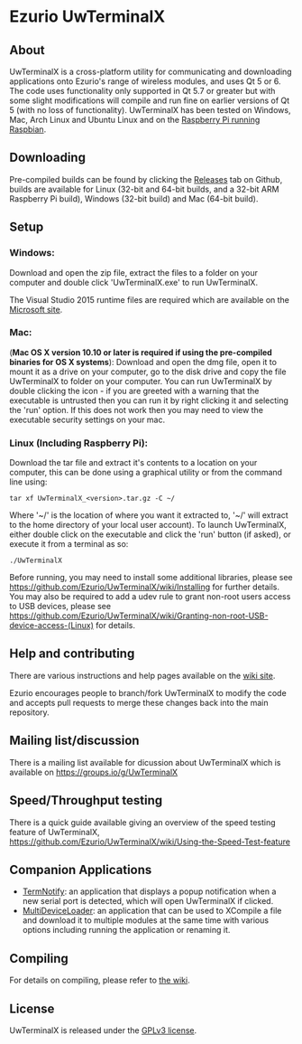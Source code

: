 # Ezurio UwTerminalX

## About

UwTerminalX is a cross-platform utility for communicating and downloading applications onto Ezurio's range of wireless modules, and uses Qt 5 or 6. The code uses functionality only supported in Qt 5.7 or greater but with some slight modifications will compile and run fine on earlier versions of Qt 5 (with no loss of functionality). UwTerminalX has been tested on Windows, Mac, Arch Linux and Ubuntu Linux and on the [Raspberry Pi running Raspbian](/docs/images/rpi.png?raw=true).

## Downloading

Pre-compiled builds can be found by clicking the [Releases](https://github.com/Ezurio/UwTerminalX/releases) tab on Github, builds are available for Linux (32-bit and 64-bit builds, and a 32-bit ARM Raspberry Pi build), Windows (32-bit build) and Mac (64-bit build).

## Setup

### Windows:

Download and open the zip file, extract the files to a folder on your computer and double click 'UwTerminalX.exe' to run UwTerminalX.

The Visual Studio 2015 runtime files are required which are available on the [Microsoft site](https://www.microsoft.com/en-gb/download/details.aspx?id=48145).

### Mac:

(**Mac OS X version 10.10 or later is required if using the pre-compiled binaries for OS X systems**): Download and open the dmg file, open it to mount it as a drive on your computer, go to the disk drive and copy the file UwTerminalX to folder on your computer. You can run UwTerminalX by double clicking the icon - if you are greeted with a warning that the executable is untrusted then you can run it by right clicking it and selecting the 'run' option. If this does not work then you may need to view the executable security settings on your mac.

### Linux (Including Raspberry Pi):

Download the tar file and extract it's contents to a location on your computer, this can be done using a graphical utility or from the command line using:

	tar xf UwTerminalX_<version>.tar.gz -C ~/

Where '\~/' is the location of where you want it extracted to, '\~/' will extract to the home directory of your local user account). To launch UwTerminalX, either double click on the executable and click the 'run' button (if asked), or execute it from a terminal as so:

	./UwTerminalX

Before running, you may need to install some additional libraries, please see https://github.com/Ezurio/UwTerminalX/wiki/Installing for further details. You may also be required to add a udev rule to grant non-root users access to USB devices, please see https://github.com/Ezurio/UwTerminalX/wiki/Granting-non-root-USB-device-access-(Linux) for details.

## Help and contributing

There are various instructions and help pages available on the [wiki site](https://github.com/Ezurio/UwTerminalX/wiki/).

Ezurio encourages people to branch/fork UwTerminalX to modify the code and accepts pull requests to merge these changes back into the main repository.

## Mailing list/discussion

There is a mailing list available for dicussion about UwTerminalX which is available on https://groups.io/g/UwTerminalX

## Speed/Throughput testing

There is a quick guide available giving an overview of the speed testing feature of UwTerminalX, https://github.com/Ezurio/UwTerminalX/wiki/Using-the-Speed-Test-feature

## Companion Applications

 * [TermNotify](https://github.com/LairdCP/TermNotify): an application that displays a popup notification when a new serial port is detected, which will open UwTerminalX if clicked.
 * [MultiDeviceLoader](https://github.com/LairdCP/MultiDeviceLoader): an application that can be used to XCompile a file and download it to multiple modules at the same time with various options including running the application or renaming it.

## Compiling

For details on compiling, please refer to [the wiki](https://github.com/Ezurio/UwTerminalX/wiki/Compiling).

## License

UwTerminalX is released under the [GPLv3 license](https://github.com/Ezurio/UwTerminalX/blob/master/LICENSE).
